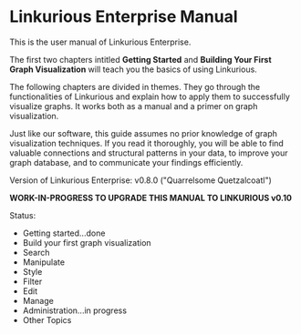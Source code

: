 Linkurious Enterprise Manual
============================

This is the user manual of Linkurious Enterprise.

The first two chapters intitled **Getting Started** and **Building Your First Graph Visualization** will teach you the basics of using Linkurious.

The following chapters are divided in themes. They go through the functionalities of Linkurious and explain how to apply them to successfully visualize graphs. It works both as a manual and a primer on graph visualization.

Just like our software, this guide assumes no prior knowledge of graph visualization techniques. If you read it thoroughly, you will be able to find valuable connections and structural patterns in your data, to improve your graph database, and to communicate your findings efficiently.

Version of Linkurious Enterprise: v0.8.0 ("Quarrelsome Quetzalcoatl")

**WORK-IN-PROGRESS TO UPGRADE THIS MANUAL TO LINKURIOUS v0.10**

Status:
- Getting started...done
- Build your first graph visualization
- Search
- Manipulate
- Style
- Filter
- Edit
- Manage
- Administration...in progress
- Other Topics
